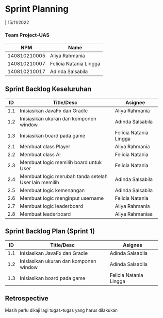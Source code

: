 # Sprint Planning 
| 15/11/2022

### Team Project-UAS
| NPM           | Name                   |
| ------------- |------------------------|
| 140810210005  | Aliya Rahmania         |
| 140810210007  | Felicia Natania Lingga |
| 140810210017  | Adinda Salsabila       |

## Sprint Backlog Keseluruhan 
| ID  | Title/Desc | Asignee | 
| --- | ---------- | ------- | 
| 1.1 | Inisiasikan JavaFx dan Gradle | Aliya Rahmania |
| 1.2 | Inisiasikan ukuran dan komponen window | Adinda Salsabila |
| 1.3 | Inisiasikan board pada game | Felicia Natania Lingga |
| 2.1 | Membuat class Player | Aliya Rahmania | 
| 2.2 | Membuat class AI | Felicia Natania | 
| 2.3 | Membuat logic memilih board untuk User | Felicia Natania |
| 2.4 | Membuat logic merubah tanda setelah User lain memilih | Adinda Salsabila |
| 2.5 | Membuat logic kemenangan | Adinda Salsabila |
| 2.6 | Membuat logic menginput username | Felicia Natania |
| 2.7 | Membuat logic leaderboard | Aliya Rahmania |
| 2.8 | Membuat leaderboard | Aliya Rahmaniaa |

## Sprint Backlog Plan (Sprint 1)
| ID  | Title/Desc | Asignee | 
| --- | ---------- | ------- | 
| 1.1 | Inisiasikan JavaFx dan Gradle | Adinda Salsabila |
| 1.2 | Inisiasikan ukuran dan komponen window | Adinda Salsabila |
| 1.3 | Inisiasikan board pada game | Felicia Natania Lingga |

## Retrospective 

Masih perlu dikaji lagi tugas-tugas yang harus dilakukan

